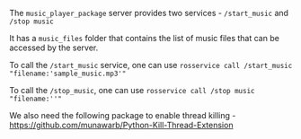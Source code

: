 The `music_player_package` server provides two services - `/start_music` and `/stop music`

It has a `music_files` folder that contains the list of music files that can be accessed by the server.

To call the `/start_music` service, one can use `rosservice call /start_music "filename:'sample_music.mp3'"`

To call the `/stop_music`, one can use `rosservice call /stop music "filename:''"`


We also need the following package to enable thread killing  - https://github.com/munawarb/Python-Kill-Thread-Extension
